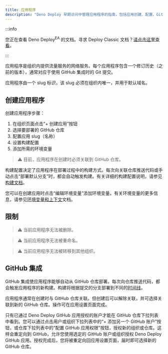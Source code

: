 ```yaml
---
title: 应用程序
description: "Deno Deploy 早期访问中管理应用程序的指南，包括应用创建、配置、GitHub 集成和部署选项。"
---
```


:::info

您正在查看 Deno Deploy<sup>EA</sup> 的文档。寻求 Deploy Classic 文档？[请点击这里查看](/deploy/)。

:::

应用程序是组织内提供流量服务的网络服务。每个应用程序包含一个修订历史（之前的版本），通常对应于使用 GitHub 集成时的 Git 提交。

应用程序由一个 slug 标识，该 slug 必须在组织内唯一，并用于默认域名。

## 创建应用程序

创建应用程序步骤：

1. 在组织页面点击“+ 创建应用”按钮
2. 选择要部署的 GitHub 仓库
3. 配置应用 slug（名称）
4. 设置构建配置
5. 添加所需的环境变量

> ⚠️ 目前，应用程序在创建时必须关联到 GitHub 仓库。

构建配置决定了应用程序在部署过程中的构建方式。每次向关联仓库推送代码或手动点击“部署默认分支”时，都会自动触发构建。有关详细的构建配置说明，请参见[构建文档](/deploy/early-access/reference/builds/)。

您可以在创建应用时点击“编辑环境变量”添加环境变量。有关环境变量的更多信息，请参见[环境变量和上下文](/deploy/early-access/reference/env-vars-and-contexts/)文档。

## 限制

> ⚠️ 当前应用程序无法被删除。

> ⚠️ 当前应用程序无法被重命名。

> ⚠️ 当前应用程序无法被转移到其他组织。

## GitHub 集成

GitHub 集成使应用程序能够自动从 GitHub 仓库部署。每次向仓库推送代码，都会触发应用程序的新构建。构建将根据提交的分支部署到不同的[时间线](/deploy/early-access/reference/timelines/)。

应用程序通常在创建时与 GitHub 仓库关联。但创建后可以解除关联，并可选择关联到新的 GitHub 仓库。操作可在应用设置页面完成。

只有已通过 Deno Deploy GitHub 应用授权的账户才能在 GitHub 仓库下拉列表中看到。您可以通过点击用户或组织下拉列表中的“+ 添加另一个 GitHub 账户”按钮，或仓库下拉列表中的“配置 GitHub 应用权限”按钮，授权新的组织或仓库。这样会重定向到 GitHub，允许您使用选定的 GitHub 账户或组织授权 Deno Deploy GitHub 应用。授权完成后，您将被重定向回应用设置页面，届时即可选择新的 GitHub 仓库。